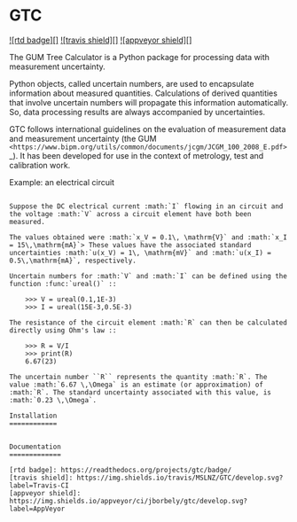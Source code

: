 # GTC

[![rtd badge][]](https://gtc.readthedocs.io/en/latest/)
[![travis shield][]](https://travis-ci.org/MSLNZ/GTC)
[![appveyor shield][]](https://ci.appveyor.com/project/jborbely/gtc/branch/develop)

The GUM Tree Calculator is a Python package for processing data with measurement uncertainty.

Python objects, called uncertain numbers, are used to encapsulate information about measured quantities. Calculations of derived quantities that involve uncertain numbers will propagate this information automatically. So, data processing results are always accompanied by uncertainties. 

GTC follows international guidelines on the evaluation of measurement data and measurement uncertainty (the GUM `<https://www.bipm.org/utils/common/documents/jcgm/JCGM_100_2008_E.pdf>`_). It has been developed for use in the context of metrology, test and calibration work.

Example: an electrical circuit
~~~~~~~~~~~~~~~~~~~~~~~~~~~~~~

Suppose the DC electrical current :math:`I` flowing in an circuit and the voltage :math:`V` across a circuit element have both been measured. 

The values obtained were :math:`x_V = 0.1\, \mathrm{V}` and :math:`x_I = 15\,\mathrm{mA}`> These values have the associated standard uncertainties :math:`u(x_V) = 1\, \mathrm{mV}` and :math:`u(x_I) = 0.5\,\mathrm{mA}`, respectively. 

Uncertain numbers for :math:`V` and :math:`I` can be defined using the function :func:`ureal()` ::

	>>> V = ureal(0.1,1E-3)
	>>> I = ureal(15E-3,0.5E-3)

The resistance of the circuit element :math:`R` can then be calculated directly using Ohm's law ::

    >>> R = V/I
    >>> print(R)
    6.67(23)
    
The uncertain number ``R`` represents the quantity :math:`R`. The value :math:`6.67 \,\Omega` is an estimate (or approximation) of :math:`R`. The standard uncertainty associated with this value, is :math:`0.23 \,\Omega`.

Installation
============


Documentation
=============

[rtd badge]: https://readthedocs.org/projects/gtc/badge/
[travis shield]: https://img.shields.io/travis/MSLNZ/GTC/develop.svg?label=Travis-CI
[appveyor shield]: https://img.shields.io/appveyor/ci/jborbely/gtc/develop.svg?label=AppVeyor
